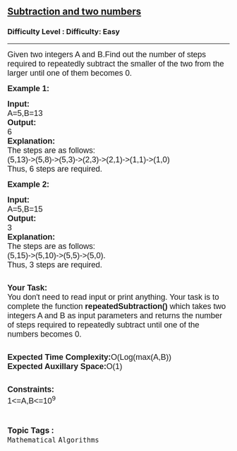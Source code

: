 <h2><a href="https://www.geeksforgeeks.org/problems/subtraction-and-two-numbers0816/1?page=3&category=Mathematical&difficulty=Easy&status=unsolved&sortBy=submissions">Subtraction and two numbers</a></h2><h3>Difficulty Level : Difficulty: Easy</h3><hr><div class="problems_problem_content__Xm_eO"><p><span style="font-size:18px"><span style="font-family:arial,helvetica,sans-serif">Given two integers A and B.Find out the number of steps required to repeatedly subtract the smaller of the two from the larger until one of them becomes 0.</span></span></p>

<p><span style="font-size:18px"><strong><span style="font-family:arial,helvetica,sans-serif">Example 1:</span></strong></span></p>

<pre><span style="font-size:18px"><span style="font-family:arial,helvetica,sans-serif"><strong>Input:</strong>
A=5,B=13
<strong>Output:</strong>
6
<strong>Explanation:</strong>
The steps are as follows:
(5,13)-&gt;(5,8)-&gt;(5,3)-&gt;(2,3)-&gt;(2,1)-&gt;(1,1)-&gt;(1,0)
Thus, 6 steps are required.</span></span></pre>

<p><span style="font-size:18px"><strong><span style="font-family:arial,helvetica,sans-serif">Example 2:</span></strong></span></p>

<pre><span style="font-size:18px"><span style="font-family:arial,helvetica,sans-serif"><strong>Input:</strong>
A=5,B=15
<strong>Output:</strong>
3</span><span style="font-family:arial,helvetica,sans-serif">
<strong>Explanation:</strong>
The steps are as follows:
(5,15)-&gt;(5,10)-&gt;(5,5)-&gt;(5,0).
Thus, 3 steps are required.</span></span></pre>

<p><br>
<span style="font-size:18px"><span style="font-family:arial,helvetica,sans-serif"><strong>Your Task:</strong><br>
You don't need to read input or print anything. Your task is to complete the function <strong>repeatedSubtraction()</strong> which takes two integers A and B as input parameters and returns the number of steps required to repeatedly subtract until one of the numbers becomes 0.</span></span></p>

<p><br>
<span style="font-size:18px"><span style="font-family:arial,helvetica,sans-serif"><strong>Expected Time Complexity:</strong>O(Log(max(A,B))<br>
<strong>Expected Auxillary Space:</strong>O(1)</span></span></p>

<p><br>
<span style="font-size:18px"><span style="font-family:arial,helvetica,sans-serif"><strong>Constraints:</strong><br>
1&lt;=A,B&lt;=10<sup>9</sup></span></span></p>
</div><br><p><span style=font-size:18px><strong>Topic Tags : </strong><br><code>Mathematical</code>&nbsp;<code>Algorithms</code>&nbsp;